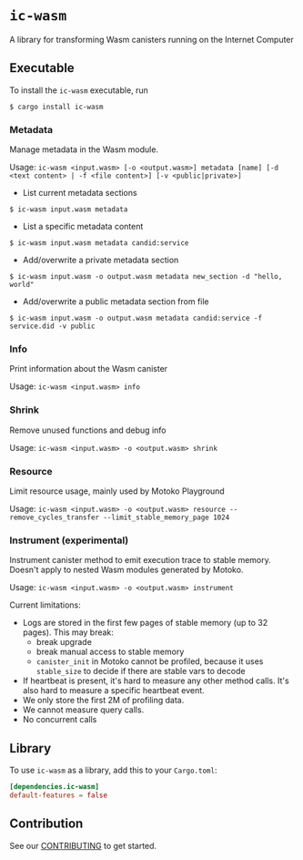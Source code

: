 # `ic-wasm`

A library for transforming Wasm canisters running on the Internet Computer

## Executable

To install the `ic-wasm` executable, run

```
$ cargo install ic-wasm
```

### Metadata

Manage metadata in the Wasm module.

Usage: `ic-wasm <input.wasm> [-o <output.wasm>] metadata [name] [-d <text content> | -f <file content>] [-v <public|private>]`

* List current metadata sections
``` 
$ ic-wasm input.wasm metadata
```

* List a specific metadata content
```
$ ic-wasm input.wasm metadata candid:service
```

* Add/overwrite a private metadata section
```
$ ic-wasm input.wasm -o output.wasm metadata new_section -d "hello, world"
```

* Add/overwrite a public metadata section from file
```
$ ic-wasm input.wasm -o output.wasm metadata candid:service -f service.did -v public
```

### Info

Print information about the Wasm canister

Usage: `ic-wasm <input.wasm> info`

### Shrink

Remove unused functions and debug info

Usage: `ic-wasm <input.wasm> -o <output.wasm> shrink`

### Resource

Limit resource usage, mainly used by Motoko Playground

Usage: `ic-wasm <input.wasm> -o <output.wasm> resource --remove_cycles_transfer --limit_stable_memory_page 1024`

### Instrument (experimental)

Instrument canister method to emit execution trace to stable memory. 
Doesn't apply to nested Wasm modules generated by Motoko.

Usage: `ic-wasm <input.wasm> -o <output.wasm> instrument`

Current limitations:

* Logs are stored in the first few pages of stable memory (up to 32 pages). This may break:
  + break upgrade
  + break manual access to stable memory
  + `canister_init` in Motoko cannot be profiled, because it uses `stable_size` to decide if there are stable vars to decode
* If heartbeat is present, it's hard to measure any other method calls. It's also hard to measure a specific heartbeat event.
* We only store the first 2M of profiling data.
* We cannot measure query calls.
* No concurrent calls


## Library

To use `ic-wasm` as a library, add this to your `Cargo.toml`:

```toml
[dependencies.ic-wasm]
default-features = false
```

## Contribution

See our [CONTRIBUTING](.github/CONTRIBUTING.md) to get started.
